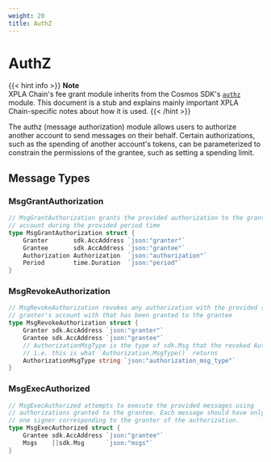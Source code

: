 ```yaml
---
weight: 20
title: AuthZ
---
```


# AuthZ

{{< hint info >}}
**Note**  
XPLA Chain's fee grant module inherits from the Cosmos SDK's [`authz`](https://docs.cosmos.network/master/modules/authz/) module. This document is a stub and explains mainly important XPLA Chain-specific notes about how it is used.
{{< /hint >}}

The authz (message authorization) module allows users to authorize another account to send messages on their behalf. Certain authorizations, such as the spending of another account's tokens, can be parameterized to constrain the permissions of the grantee, such as setting a spending limit.

## Message Types

### MsgGrantAuthorization

```go
// MsgGrantAuthorization grants the provided authorization to the grantee on the granter's
// account during the provided period time
type MsgGrantAuthorization struct {
	Granter       sdk.AccAddress `json:"granter"`
	Grantee       sdk.AccAddress `json:"grantee"`
	Authorization Authorization  `json:"authorization"`
	Period        time.Duration  `json:"period"`
}
```

### MsgRevokeAuthorization

```go
// MsgRevokeAuthorization revokes any authorization with the provided sdk.Msg type on the
// granter's account with that has been granted to the grantee
type MsgRevokeAuthorization struct {
	Granter sdk.AccAddress `json:"granter"`
	Grantee sdk.AccAddress `json:"grantee"`
	// AuthorizationMsgType is the type of sdk.Msg that the revoked Authorization refers to.
	// i.e. this is what `Authorization.MsgType()` returns
	AuthorizationMsgType string `json:"authorization_msg_type"`
}
```

### MsgExecAuthorized

```go
// MsgExecAuthorized attempts to execute the provided messages using
// authorizations granted to the grantee. Each message should have only
// one signer corresponding to the granter of the authorization.
type MsgExecAuthorized struct {
	Grantee sdk.AccAddress `json:"grantee"`
	Msgs    []sdk.Msg      `json:"msgs"`
}
```
